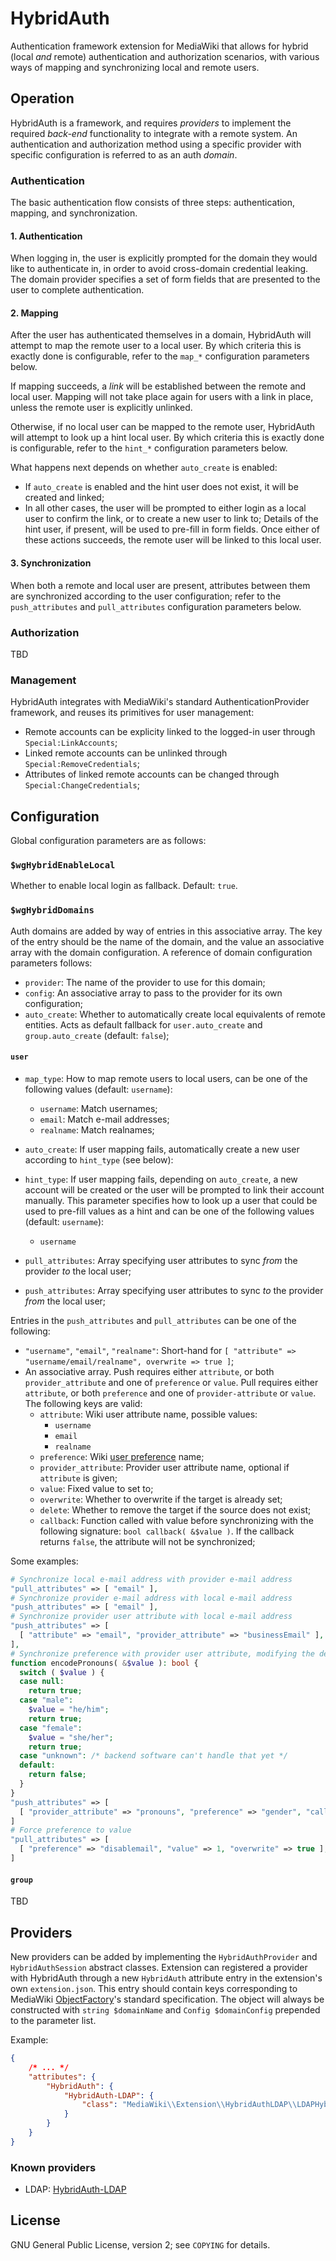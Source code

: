 # HybridAuth

Authentication framework extension for MediaWiki that allows for hybrid (local *and* remote) authentication and authorization scenarios,
with various ways of mapping and synchronizing local and remote users.

## Operation

HybridAuth is a framework, and requires *providers* to implement the required *back-end* functionality to integrate with a remote system.
An authentication and authorization method using a specific provider with specific configuration is referred to as an auth *domain*.

### Authentication

The basic authentication flow consists of three steps: authentication, mapping, and synchronization.

#### 1. Authentication

When logging in, the user is explicitly prompted for the domain they would like to authenticate in, in order to avoid cross-domain credential leaking.
The domain provider specifies a set of form fields that are presented to the user to complete authentication.

#### 2. Mapping

After the user has authenticated themselves in a domain, HybridAuth will attempt to map the remote user to a local user.
By which criteria this is exactly done is configurable, refer to the `map_*` configuration parameters below.

If mapping succeeds, a *link* will be established between the remote and local user.
Mapping will not take place again for users with a link in place, unless the remote user is explicitly unlinked.

Otherwise, if no local user can be mapped to the remote user, HybridAuth will attempt to look up a hint local user.
By which criteria this is exactly done is configurable, refer to the `hint_*` configuration parameters below.

What happens next depends on whether `auto_create` is enabled:
- If `auto_create` is enabled and the hint user does not exist, it will be created and linked;
- In all other cases, the user will be prompted to either login as a local user to confirm the link, or to create a new user to link to;
  Details of the hint user, if present, will be used to pre-fill in form fields. Once either of these actions succeeds,
  the remote user will be linked to this local user.

#### 3. Synchronization

When both a remote and local user are present, attributes between them are synchronized according to the user configuration;
refer to the `push_attributes` and `pull_attributes` configuration parameters below.

### Authorization

TBD

### Management

HybridAuth integrates with MediaWiki's standard AuthenticationProvider framework, and reuses its primitives for user management:

- Remote accounts can be explicity linked to the logged-in user through `Special:LinkAccounts`;
- Linked remote accounts can be unlinked through `Special:RemoveCredentials`;
- Attributes of linked remote accounts can be changed through `Special:ChangeCredentials`;

## Configuration

Global configuration parameters are as follows:

### `$wgHybridEnableLocal`

Whether to enable local login as fallback. Default: `true`.

### `$wgHybridDomains`

Auth domains are added by way of entries in this associative array. The key of the entry should be the name of the domain,
and the value an associative array with the domain configuration. A reference of domain configuration parameters follows:

* `provider`: The name of the provider to use for this domain;
* `config`: An associative array to pass to the provider for its own configuration;
* `auto_create`: Whether to automatically create local equivalents of remote entities. Acts as default fallback for `user.auto_create` and `group.auto_create` (default: `false`);

#### `user`

* `map_type`: How to map remote users to local users, can be one of the following values (default: `username`):
  - `username`: Match usernames;
  - `email`: Match e-mail addresses;
  - `realname`: Match realnames;
* `auto_create`: If user mapping fails, automatically create a new user according to `hint_type` (see below):
* `hint_type`: If user mapping fails, depending on `auto_create`, a new account will be created or the user will be prompted to link their account manually.
  This parameter specifies how to look up a user that could be used to pre-fill values as a hint and can be one of the following values (default: `username`):
  - `username`

* `pull_attributes`: Array specifying user attributes to sync *from* the provider *to* the local user;
* `push_attributes`: Array specifying user attributes to sync *to* the provider *from* the local user;

Entries in the `push_attributes` and `pull_attributes` can be one of the following:
- `"username"`, `"email"`, `"realname"`: Short-hand for `[ "attribute" => "username/email/realname", overwrite => true ]`;
- An associative array. Push requires either `attribute`, or both `provider_attribute` and one of `preference` or `value`. Pull requires either `attribute`, or both `preference` and one of `provider-attribute` or `value`. The following keys are valid:
  * `attribute`: Wiki user attribute name, possible values:
    - `username`
    - `email`
    - `realname`
  * `preference`: Wiki [user preference](https://www.mediawiki.org/wiki/Manual:User_preferences) name;
  * `provider_attribute`: Provider user attribute name, optional if `attribute` is given;
  * `value`: Fixed value to set to;
  * `overwrite`: Whether to overwrite if the target is already set;
  * `delete`: Whether to remove the target if the source does not exist;
  * `callback`: Function called with value before synchronizing with the following signature: `bool callback( &$value )`.
    If the callback returns `false`, the attribute will not be synchronized;

Some examples:

```php
# Synchronize local e-mail address with provider e-mail address
"pull_attributes" => [ "email" ],
# Synchronize provider e-mail address with local e-mail address
"push_attributes" => [ "email" ],
# Synchronize provider user attribute with local e-mail address
"push_attributes" => [
  [ "attribute" => "email", "provider_attribute" => "businessEmail" ],
],
# Synchronize preference with provider user attribute, modifying the destination value
function encodePronouns( &$value ): bool {
  switch ( $value ) {
  case null:
    return true;
  case "male":
    $value = "he/him";
    return true;
  case "female":
    $value = "she/her";
    return true;
  case "unknown": /* backend software can't handle that yet */
  default:
    return false; 
  }
}
"push_attributes" => [
  [ "provider_attribute" => "pronouns", "preference" => "gender", "callback" => "encodePronouns" ],
]
# Force preference to value
"pull_attributes" => [
  [ "preference" => "disablemail", "value" => 1, "overwrite" => true ],
]
```

#### `group`

TBD

## Providers

New providers can be added by implementing the `HybridAuthProvider` and `HybridAuthSession` abstract classes.
Extension can registered a provider with HybridAuth through a new `HybridAuth` attribute entry in the extension's own `extension.json`.
This entry should contain keys corresponding to MediaWiki [ObjectFactory](https://www.mediawiki.org/wiki/ObjectFactory)'s standard specification.
The object will always be constructed with `string $domainName` and `Config $domainConfig` prepended to the parameter list.

Example:
```json
{
	/* ... */
	"attributes": {
		"HybridAuth": {
			"HybridAuth-LDAP": {
				"class": "MediaWiki\\Extension\\HybridAuthLDAP\\LDAPHybridAuthProvider"
			}
		}
	}
}
```

### Known providers

* LDAP: [HybridAuth-LDAP](https://github.com/revspace/mediawiki-HybridAuth-LDAP)

## License

GNU General Public License, version 2; see `COPYING` for details.
